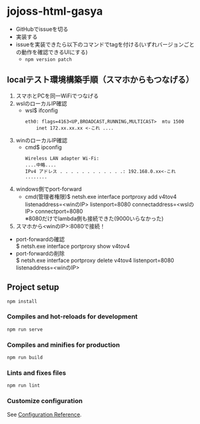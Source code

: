 # jojoss-html-gasya

- GitHubでissueを切る
- 実装する
- issueを実装できたら以下のコマンドでtagを付ける(いずれバージョンごとの動作を確認できるUIにする)
    - `npm version patch`

## localテスト環境構築手順（スマホからもつなげる）
1. スマホとPCを同一WiFiでつなげる
1. wslのローカルIP確認
    - wsl$ ifconfig
        ```
        eth0: flags=4163<UP,BROADCAST,RUNNING,MULTICAST>  mtu 1500
            inet 172.xx.xx.xx <-これ ....
        ```
1. winのローカルIP確認
    - cmd$ ipconfig
        ```
        Wireless LAN adapter Wi-Fi:
        ....中略....
        IPv4 アドレス . . . . . . . . . . . .: 192.168.0.xx<-これ
        ........
        ```
1. windows側でport-forward  
    - cmd(管理者権限)$ netsh.exe interface portproxy add v4tov4 listenaddress=<winのIP> listenport=8080 connectaddress=<wslのIP> connectport=8080  
    ※8080だけでlambda側も接続できた(9000いらなかった)
1. スマホから<winのIP>:8080で接続！
- port-forwardの確認  
    $ netsh.exe interface portproxy show v4tov4
- port-forwardの削除  
    $ netsh.exe interface portproxy delete v4tov4 listenport=8080 listenaddress=<winのIP>

## Project setup
```
npm install
```

### Compiles and hot-reloads for development
```
npm run serve
```

### Compiles and minifies for production
```
npm run build
```

### Lints and fixes files
```
npm run lint
```

### Customize configuration
See [Configuration Reference](https://cli.vuejs.org/config/).
